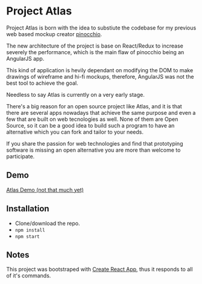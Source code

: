 # Project Atlas

Project Atlas is born with the idea to substiute the codebase for my previous web based mockup creator [pinocchio](http://pinocchio.us).

The new architecture of the project is base on React/Redux to increase severely the performance, which is the main flaw of pinocchio being an AngularJS app.

This kind of application is hevily dependant on modifying the DOM to make drawings of wireframe and hi-fi mockups, therefore, AngularJS was not the best tool to achieve the goal.

Needless to say Atlas is currently on a very early stage.

There's a big reason for an open source project like Atlas, and it is that there are several apps nowadays that achieve the same purpose and even a few that are built on web tecnologies as well. None of them are Open Source, so it can be a good idea to build such a program to have an alternative which you can fork and tailor to your needs.

If you share the passion for web technologies and find that prototyping software is missing an open alternative you are more than welcome to participate.

## Demo

[Atlas Demo (not that much yet)](http://atlas.davelinke.com)

## Installation

- Clone/download the repo.
- ```npm install```
- ```npm start```

## Notes

This project was bootstraped with [Create React App](https://github.com/facebook/create-react-app), thus it responds to all of it's commands.
